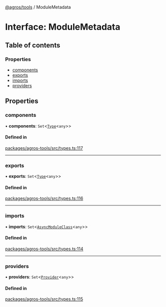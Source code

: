 [@agros/tools](../index.md) / ModuleMetadata

# Interface: ModuleMetadata

## Table of contents

### Properties

- [components](ModuleMetadata.md#components)
- [exports](ModuleMetadata.md#exports)
- [imports](ModuleMetadata.md#imports)
- [providers](ModuleMetadata.md#providers)

## Properties

### <a id="components" name="components"></a> components

• **components**: `Set`<[`Type`](../index.md#type)<`any`\>\>

#### Defined in

[packages/agros-tools/src/types.ts:117](https://github.com/agrosjs/agros/blob/4eb8f7e/packages/agros-tools/src/types.ts#L117)

___

### <a id="exports" name="exports"></a> exports

• **exports**: `Set`<[`Type`](../index.md#type)<`any`\>\>

#### Defined in

[packages/agros-tools/src/types.ts:116](https://github.com/agrosjs/agros/blob/4eb8f7e/packages/agros-tools/src/types.ts#L116)

___

### <a id="imports" name="imports"></a> imports

• **imports**: `Set`<[`AsyncModuleClass`](../index.md#asyncmoduleclass)<`any`\>\>

#### Defined in

[packages/agros-tools/src/types.ts:114](https://github.com/agrosjs/agros/blob/4eb8f7e/packages/agros-tools/src/types.ts#L114)

___

### <a id="providers" name="providers"></a> providers

• **providers**: `Set`<[`Provider`](../index.md#provider)<`any`\>\>

#### Defined in

[packages/agros-tools/src/types.ts:115](https://github.com/agrosjs/agros/blob/4eb8f7e/packages/agros-tools/src/types.ts#L115)
